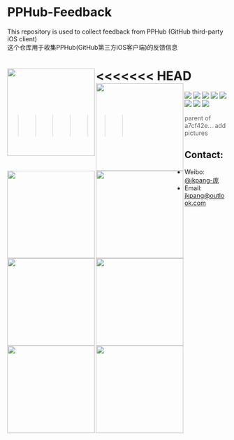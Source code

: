 # PPHub-Feedback
This repository is used to collect feedback from PPHub (GitHub third-party iOS client)   
这个仓库用于收集PPHub(GitHub第三方iOS客户端)的反馈信息

<<<<<<< HEAD
<img src="https://github.com/jkpang/PPHub-Feedback/blob/master/Resource/iPhone_b1.jpg" width = "200" alt="" align=left />
<img src="https://github.com/jkpang/PPHub-Feedback/blob/master/Resource/iPhone_b2.jpg" width = "200" alt="" align=left />
<img src="https://github.com/jkpang/PPHub-Feedback/blob/master/Resource/iPhone_b3.jpg" width = "200" alt="" align=left />
<img src="https://github.com/jkpang/PPHub-Feedback/blob/master/Resource/iPhone_b4.jpg" width = "200" alt="" align=left />
<img src="https://github.com/jkpang/PPHub-Feedback/blob/master/Resource/iPhone_b5.jpg" width = "200" alt="" align=left />
<img src="https://github.com/jkpang/PPHub-Feedback/blob/master/Resource/iPhone_b6.jpg" width = "200" alt="" align=left />
<img src="https://github.com/jkpang/PPHub-Feedback/blob/master/Resource/iPhone_b7.jpg" width = "200" alt="" align=left />
<img src="https://github.com/jkpang/PPHub-Feedback/blob/master/Resource/iPhone_b8.jpg" width = "200" alt="" align=left />
=======
[![](https://github.com/jkpang/PPHub-Feedback/blob/master/Resource/iPhone_s1.jpg)](https://github.com/jkpang/PPHub-Feedback/blob/master/Resource/iPhone_b1.jpg)
[![](https://github.com/jkpang/PPHub-Feedback/blob/master/Resource/iPhone_s2.jpg)](https://github.com/jkpang/PPHub-Feedback/blob/master/Resource/iPhone_b2.jpg)
[![](https://github.com/jkpang/PPHub-Feedback/blob/master/Resource/iPhone_s3.jpg)](https://github.com/jkpang/PPHub-Feedback/blob/master/Resource/iPhone_b3.jpg)
[![](https://github.com/jkpang/PPHub-Feedback/blob/master/Resource/iPhone_s4.jpg)](https://github.com/jkpang/PPHub-Feedback/blob/master/Resource/iPhone_b4.jpg)
[![](https://github.com/jkpang/PPHub-Feedback/blob/master/Resource/iPhone_s5.jpg)](https://github.com/jkpang/PPHub-Feedback/blob/master/Resource/iPhone_b5.jpg)
[![](https://github.com/jkpang/PPHub-Feedback/blob/master/Resource/iPhone_s6.jpg)](https://github.com/jkpang/PPHub-Feedback/blob/master/Resource/iPhone_b6.jpg)
[![](https://github.com/jkpang/PPHub-Feedback/blob/master/Resource/iPhone_s7.jpg)](https://github.com/jkpang/PPHub-Feedback/blob/master/Resource/iPhone_b7.jpg)
[![](https://github.com/jkpang/PPHub-Feedback/blob/master/Resource/iPhone_s8.jpg)](https://github.com/jkpang/PPHub-Feedback/blob/master/Resource/iPhone_b8.jpg)
>>>>>>> parent of a7cf42e... add pictures


## Contact:
* Weibo: [@jkpang-庞](http://weibo.com/jkpang)
* Email: jkpang@outlook.com


